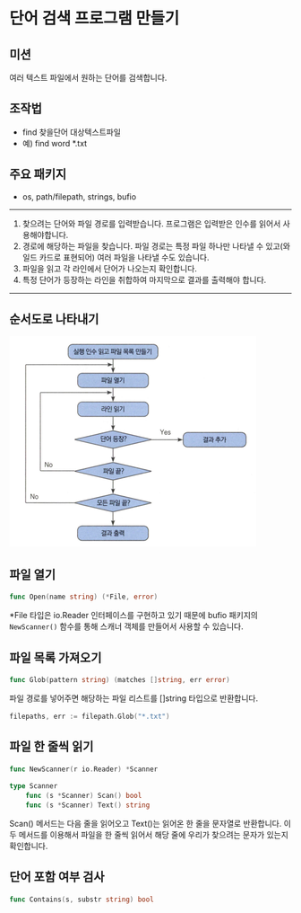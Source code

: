 # 단어 검색 프로그램 만들기

## 미션
여러 텍스트 파일에서 원하는 단어를 검색합니다.
## 조작법
- find 찾을단어 대상텍스트파일
- 예) find word *.txt
## 주요 패키지
- os, path/filepath, strings, bufio

---


1. 찾으려는 단어와 파일 경로를 입력받습니다. 프로그램은 입력받은 인수를 읽어서 사용해야합니다.
2. 경로에 해당하는 파일을 찾습니다. 파일 경로는 특정 파일 하나만 나타낼 수 있고(와일드 카드로 표현되어) 여러 파일을 나타낼 수도 있습니다.
3. 파일을 읽고 각 라인에서 단어가 나오는지 확인합니다.
4. 특정 단어가 등장하는 라인을 취합하여 마지막으로 결과를 출력해야 합니다.

---
## 순서도로 나타내기
![img.png](img/img.png)

## 파일 열기

```go
func Open(name string) (*File, error)
```
*File 타입은 io.Reader 인터페이스를 구현하고 있기 때문에 bufio 패키지의 `NewScanner()` 함수를 통해 스캐너 객체를 만들어서 사용할 수 있습니다.

## 파일 목록 가져오기
```go
func Glob(pattern string) (matches []string, err error)
```

파일 경로를 넣어주면 해당하는 파일 리스트를 []string 타입으로 반환합니다.
```go
filepaths, err := filepath.Glob("*.txt")
```

## 파일 한 줄씩 읽기
```go
func NewScanner(r io.Reader) *Scanner
```

```go
type Scanner
    func (s *Scanner) Scan() bool
    func (s *Scanner) Text() string
```
Scan() 메서드는 다음 줄을 읽어오고 Text()는 읽어온 한 줄을 문자열로 반환합니다. 이 두 메서드를 이용해서
파일을 한 줄씩 읽어서 해당 줄에 우리가 찾으려는 문자가 있는지 확인합니다.

## 단어 포함 여부 검사
```go
func Contains(s, substr string) bool
```